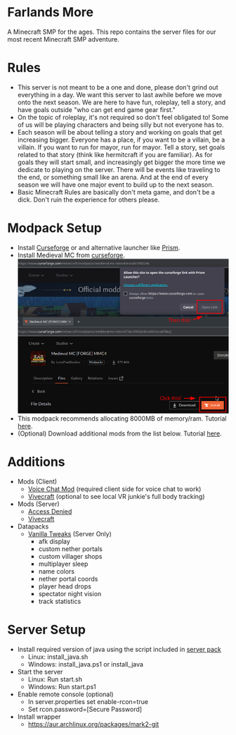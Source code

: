 # Farlands More
A Minecraft SMP for the ages. This repo contains the server files for our most recent Minecraft SMP adventure.
# Rules
- This server is not meant to be a one and done, please don't grind out everything in a day. We want this server to last awhile before we move onto the next season. We are here to have fun, roleplay, tell a story, and have goals outside "who can get end game gear first."
- On the topic of roleplay, it's not required so don't feel obligated to! Some of us will be playing characters and being silly but not everyone has to.
- Each season will be about telling a story and working on goals that get increasing bigger. Everyone has a place, if you want to be a villain, be a villain. If you want to run for mayor, run for mayor. Tell a story, set goals related to that story (think like hermitcraft if you are familiar). As for goals they will start small, and increasingly get bigger the more time we dedicate to playing on the server. There will be events like traveling to the end, or something small like an arena. And at the end of every season we will have one major event to build up to the next season.
- Basic Minecraft Rules are basically don't meta game, and don't be a dick. Don't ruin the experience for others please.
# Modpack Setup
- Install [Curseforge](https://www.curseforge.com/download/app) or and alternative launcher like [Prism](https://prismlauncher.org/).
- Install Medieval MC from [curseforge](https://www.curseforge.com/minecraft/modpacks/medieval-mc-mmc4/files/5950246/additional-files]).
    ![how-to-install-mmc](images/install-MMC-1.png)
- This modpack recommends allocating 8000MB of memory/ram. Tutorial [here](https://www.bisecthosting.com/clients/index.php?rp=/knowledgebase/305/How-to-allocate-more-ram-in-the-CurseForge-launcher.html).
- (Optional) Download additional mods from the list below. Tutorial [here](https://support.curseforge.com/en/support/solutions/articles/9000197148-customizing-modpacks).
# Additions
- Mods (Client)
    - [Voice Chat Mod](https://www.curseforge.com/minecraft/mc-mods/simple-voice-chat/files/5907371/changelog) (required client side for voice chat to work)
    - [Vivecraft](https://modrinth.com/mod/vivecraft/version/1.20.1-1.2.4-forge) (optional to see local VR junkie's full body tracking)
- Mods (Server)
    - [Access Denied](https://www.curseforge.com/minecraft/mc-mods/access-denied/files/5720926)
    - [Vivecraft](https://modrinth.com/mod/vivecraft/version/1.20.1-1.2.4-forge)
- Datapacks
    - [Vanilla Tweaks](https://vanillatweaks.net/picker/datapacks/) (Server Only)
        - afk display
        - custom nether portals
        - custom villager shops
        - multiplayer sleep
        - name colors
        - nether portal coords
        - player head drops
        - spectator night vision
        - track statistics
# Server Setup
- Install required version of java using the script included in [server pack](https://www.curseforge.com/minecraft/modpacks/medieval-mc-mmc4/files/5950304)
    - Linux: install_java.sh
    - Windows: install_java.ps1 or install_java
- Start the server
    - Linux: Run start.sh
    - Windows: Run start.ps1
- Enable remote console (optional)
    - In server.properties set enable-rcon=true
    - Set rcon.password=[Secure Password]
- Install wrapper
	- https://aur.archlinux.org/packages/mark2-git